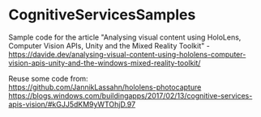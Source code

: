 # CognitiveServicesSamples

Sample code for the article "Analysing visual content using HoloLens, Computer Vision APIs, Unity and the Mixed Reality Toolkit" - https://davide.dev/analysing-visual-content-using-hololens-computer-vision-apis-unity-and-the-windows-mixed-reality-toolkit/

Reuse some code from:<br />
https://github.com/JannikLassahn/hololens-photocapture<br />
https://blogs.windows.com/buildingapps/2017/02/13/cognitive-services-apis-vision/#kGJJ5dKM9yWTOhjD.97<br />
